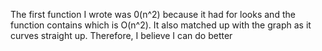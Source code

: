 The first function I wrote was 0(n^2) because it had for looks and the function contains which is O(n^2). It also matched up with the graph as it curves straight up. Therefore, I believe I can do better